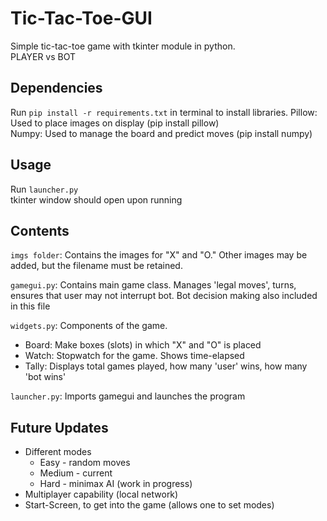 # Tic-Tac-Toe-GUI
Simple tic-tac-toe game with tkinter module in python.   
PLAYER vs BOT

## Dependencies
Run `pip install -r requirements.txt` in terminal to install libraries.
Pillow: Used to place images on display (pip install pillow)  
Numpy: Used to manage the board and predict moves (pip install numpy)

## Usage
Run `launcher.py`  
tkinter window should open upon running

## Contents
`imgs folder`: Contains the images for "X" and "O." Other images may be added, but the filename must be retained.  

`gamegui.py`: Contains main game class. Manages 'legal moves', turns, ensures that user may not interrupt bot. Bot decision making also included in this file  

`widgets.py`: Components of the game.  
- Board: Make boxes (slots) in which "X" and "O" is placed
- Watch: Stopwatch for the game. Shows time-elapsed
- Tally: Displays total games played, how many 'user' wins, how many 'bot wins'

`launcher.py`: Imports gamegui and launches the program
## Future Updates
- Different modes
    - Easy - random moves
    - Medium - current
    - Hard - minimax AI (work in progress)
- Multiplayer capability (local network)
- Start-Screen, to get into the game (allows one to set modes)